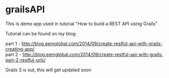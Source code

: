 grailsAPI
=========

This is demo app used in tutorial "How to build a REST API using Grails"

Tutorial can be found on my blog:

part 1 - http://blog.eemglobal.com/2014/09/create-restful-api-with-grails-creating-app/<br> 
part 2 - http://blog.eemglobal.com/2014/09/create-restful-api-with-grails-part-2-restful-urls/

Grails 3 is out, this will get updated soon
